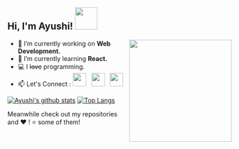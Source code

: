 <h2> Hi, I'm Ayushi!  <img src="https://media.giphy.com/media/mGcNjsfWAjY5AEZNw6/giphy.gif" width="50"></h2>
<img align='right' src="https://media.giphy.com/media/ieyl9zmCjO4b4t6qoY/giphy.gif" width="230">

<!-- <p align="center">
<img src="https://media.giphy.com/media/L1R1tvI9svkIWwpVYr/giphy.gif" height="300" width="600"> -->


- 🔭 I’m currently working on **Web Development.**
- 🌱 I’m currently learning **React.**
- 💻 I ~~love~~ programming.
- 📫 Let's Connect :
    <a href="https://github.com/ayushiprakash"><img height="30" src="https://github.com/stephenajulu/WaylonWalker/blob/main/icon/dev.png?raw=true"></a>&nbsp;&nbsp;
    <a href="https://www.instagram.com/ayushiprakash_/"><img height="30" src="https://github.com/stephenajulu/WaylonWalker/blob/main/icon/instagram.jpg?raw=true"></a>&nbsp;&nbsp;
    <a href="https://www.linkedin.com/in/ayushi-prakash-9b14b4180/"><img height="30" src="https://github.com/stephenajulu/WaylonWalker/blob/main/icon/linkedin.png?raw=true"></a>
    </p>


[![Ayushi's github stats](https://github-readme-stats.vercel.app/api?username=AyushiPrakash&theme=radical&show_icons=true)](https://github.com/anuraghazra/github-readme-stats)
[![Top Langs](https://github-readme-stats.vercel.app/api/top-langs/?username=AyushiPrakash&layout=compact&theme=radical&show_icons=true)](https://github.com/anuraghazra/github-readme-stats)

Meanwhile check out my repositories and ❤️ ! ⭐️ some of them!

